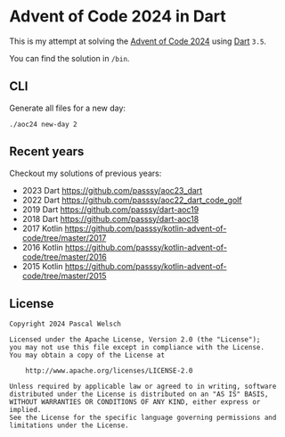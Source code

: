 # Advent of Code 2024 in Dart

This is my attempt at solving the [Advent of Code 2024](https://adventofcode.com/2024) using [Dart](https://dart.dev/) `3.5`.

You can find the solution in `/bin`.

## CLI

Generate all files for a new day:

```
./aoc24 new-day 2
```

## Recent years

Checkout my solutions of previous years:
- 2023 Dart https://github.com/passsy/aoc23_dart
- 2022 Dart https://github.com/passsy/aoc22_dart_code_golf
- 2019 Dart https://github.com/passsy/dart-aoc19
- 2018 Dart https://github.com/passsy/dart-aoc18
- 2017 Kotlin https://github.com/passsy/kotlin-advent-of-code/tree/master/2017
- 2016 Kotlin https://github.com/passsy/kotlin-advent-of-code/tree/master/2016
- 2015 Kotlin https://github.com/passsy/kotlin-advent-of-code/tree/master/2015

## License

```
Copyright 2024 Pascal Welsch

Licensed under the Apache License, Version 2.0 (the "License");
you may not use this file except in compliance with the License.
You may obtain a copy of the License at

    http://www.apache.org/licenses/LICENSE-2.0

Unless required by applicable law or agreed to in writing, software
distributed under the License is distributed on an "AS IS" BASIS,
WITHOUT WARRANTIES OR CONDITIONS OF ANY KIND, either express or implied.
See the License for the specific language governing permissions and
limitations under the License.
```
      
